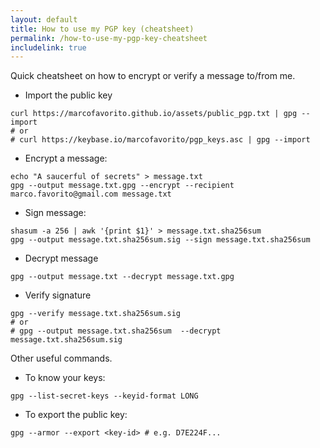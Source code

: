 ```yaml
---
layout: default 
title: How to use my PGP key (cheatsheet)
permalink: /how-to-use-my-pgp-key-cheatsheet
includelink: true
---
```


Quick cheatsheet on how to 
encrypt or verify a message to/from me.

- Import the public key
```
curl https://marcofavorito.github.io/assets/public_pgp.txt | gpg --import
# or
# curl https://keybase.io/marcofavorito/pgp_keys.asc | gpg --import
```

- Encrypt a message:
```
echo "A saucerful of secrets" > message.txt
gpg --output message.txt.gpg --encrypt --recipient marco.favorito@gmail.com message.txt
```

- Sign message:
```
shasum -a 256 | awk '{print $1}' > message.txt.sha256sum
gpg --output message.txt.sha256sum.sig --sign message.txt.sha256sum
```

- Decrypt message
```
gpg --output message.txt --decrypt message.txt.gpg
```

- Verify signature
```
gpg --verify message.txt.sha256sum.sig
# or 
# gpg --output message.txt.sha256sum  --decrypt message.txt.sha256sum.sig
```

Other useful commands.
- To know your keys:
```
gpg --list-secret-keys --keyid-format LONG
```
- To export the public key:
```
gpg --armor --export <key-id> # e.g. D7E224F...
```
